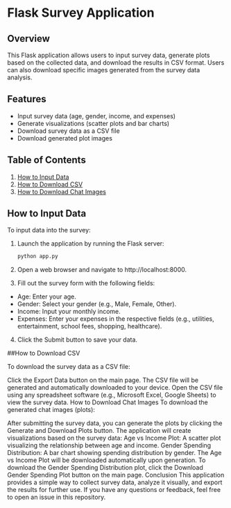 # Flask Survey Application

## Overview

This Flask application allows users to input survey data, generate plots based on the collected data, and download the results in CSV format. Users can also download specific images generated from the survey data analysis.

## Features

- Input survey data (age, gender, income, and expenses)
- Generate visualizations (scatter plots and bar charts)
- Download survey data as a CSV file
- Download generated plot images

## Table of Contents

1. [How to Input Data](#how-to-input-data)
2. [How to Download CSV](#how-to-download-csv)
3. [How to Download Chat Images](#how-to-download-chat-images)

## How to Input Data

To input data into the survey:

1. Launch the application by running the Flask server:
   ```bash
   python app.py
   
2. Open a web browser and navigate to http://localhost:8000.

3. Fill out the survey form with the following fields:

 - Age: Enter your age.
 - Gender: Select your gender (e.g., Male, Female, Other).
 - Income: Input your monthly income.
 - Expenses: Enter your expenses in the respective fields (e.g., utilities, entertainment, school fees, shopping, healthcare).
4. Click the Submit button to save your data.
   
##How to Download CSV

To download the survey data as a CSV file:

Click the Export Data button on the main page.
The CSV file will be generated and automatically downloaded to your device.
Open the CSV file using any spreadsheet software (e.g., Microsoft Excel, Google Sheets) to view the survey data.
How to Download Chat Images
To download the generated chat images (plots):

After submitting the survey data, you can generate the plots by clicking the Generate and Download Plots button.
The application will create visualizations based on the survey data:
Age vs Income Plot: A scatter plot visualizing the relationship between age and income.
Gender Spending Distribution: A bar chart showing spending distribution by gender.
The Age vs Income Plot will be downloaded automatically upon generation. To download the Gender Spending Distribution plot, click the Download Gender Spending Plot button on the main page.
Conclusion
This application provides a simple way to collect survey data, analyze it visually, and export the results for further use. If you have any questions or feedback, feel free to open an issue in this repository.
